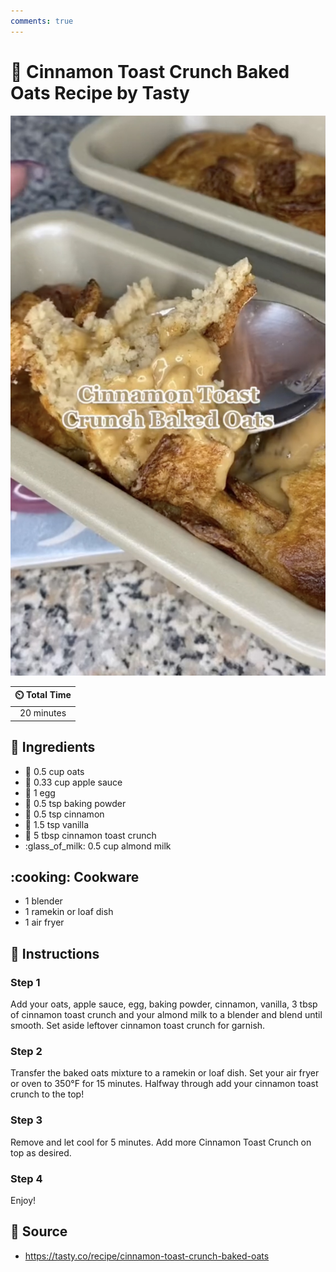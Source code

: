 ```yaml
---
comments: true
---
```

# :bowl_with_spoon: Cinnamon Toast Crunch Baked Oats Recipe by Tasty

![Cinnamon Toast Crunch Baked Oats Recipe by Tasty](../assets/images/cinnamon-toast-crunch-baked-oats-recipe-by-tasty.jpg)

| :timer_clock: Total Time |
|:-----------------------: |
| 20 minutes |

## :salt: Ingredients

- :ear_of_rice: 0.5 cup oats
- :apple: 0.33 cup apple sauce
- :egg: 1 egg
- :dash: 0.5 tsp baking powder
- :custard: 0.5 tsp cinnamon
- :ice_cream: 1.5 tsp vanilla
- :bowl_with_spoon: 5 tbsp cinnamon toast crunch
- :glass_of_milk: 0.5 cup almond milk

## :cooking: Cookware

- 1 blender
- 1 ramekin or loaf dish
- 1 air fryer

## :pencil: Instructions

### Step 1

Add your oats, apple sauce, egg, baking powder, cinnamon, vanilla, 3 tbsp of cinnamon toast crunch and your almond milk
to a blender and blend until smooth. Set aside leftover cinnamon toast crunch for garnish.

### Step 2

Transfer the baked oats mixture to a ramekin or loaf dish. Set your air fryer or oven to 350°F for 15 minutes. Halfway
through add your cinnamon toast crunch to the top!

### Step 3

Remove and let cool for 5 minutes. Add more Cinnamon Toast Crunch on top as desired.

### Step 4

Enjoy!

## :link: Source

- <https://tasty.co/recipe/cinnamon-toast-crunch-baked-oats>
